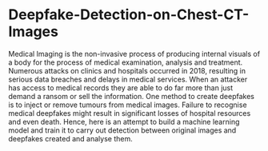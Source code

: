 # Deepfake-Detection-on-Chest-CT-Images

Medical Imaging is the non-invasive process of producing internal visuals of a body for the process of medical examination, analysis and treatment. Numerous attacks on clinics and hospitals occurred in 2018, resulting in serious data breaches and delays in medical services. When an attacker has access to medical records they are able to do far more than just demand a ransom or sell the information. One method to create deepfakes is to inject or remove tumours from medical images. Failure to recognise medical deepfakes might result in significant losses of hospital resources and even death. 
Hence, here is an attempt to build a machine learning model and train it to carry out detection between original images and deepfakes created and analyse them. 

